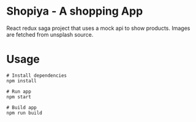 # Shopiya - A shopping App

React redux saga project that uses a mock api to show products. Images are fetched from unsplash source.

# Usage

```
# Install dependencies
npm install
```

```
# Run app
npm start
```

```
# Build app
npm run build
```
